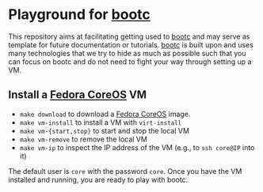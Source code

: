 # Playground for [bootc](https://containers.github.io/bootc/)

This repository aims at facilitating getting used to [bootc](https://containers.github.io/bootc/) and may serve as template for future documentation or tutorials.
[bootc](https://containers.github.io/bootc/) is built upon and uses many technologies that we try to hide as much as possible such that you can focus on bootc and do not need to fight your way through setting up a VM.

## Install a [Fedora CoreOS](https://docs.fedoraproject.org/en-US/fedora-coreos/getting-started/) VM

* `make download` to download a [Fedora CoreOS](https://docs.fedoraproject.org/en-US/fedora-coreos/getting-started/) image.
* `make vm-install` to install a VM with `virt-install`
* `make vm-{start,stop}` to start and stop the local VM
* `make vm-remove` to remove the local VM
* `make vm-ip` to inspect the IP address of the VM (e.g., to `ssh core@IP` into it)

The default user is `core` with the password `core`.  Once you have the VM installed and running, you are ready to play with bootc.
